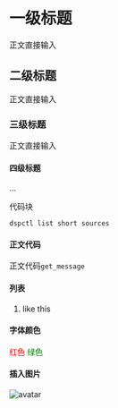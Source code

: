 # 一级标题
正文直接输入
## 二级标题
正文直接输入
### 三级标题
正文直接输入
#### 四级标题

...

代码块
```
dspctl list short sources
```


#### 正文代码

正文代码`get_message`


#### 列表
1. like this


#### 字体颜色
<font color='red'> 红色 </font>
<font color='green'> 绿色 </font>

#### 插入图片

![avatar](image.png)

